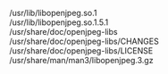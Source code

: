/usr/lib/libopenjpeg.so.1  
/usr/lib/libopenjpeg.so.1.5.1  
/usr/share/doc/openjpeg-libs  
/usr/share/doc/openjpeg-libs/CHANGES  
/usr/share/doc/openjpeg-libs/LICENSE  
/usr/share/man/man3/libopenjpeg.3.gz  
